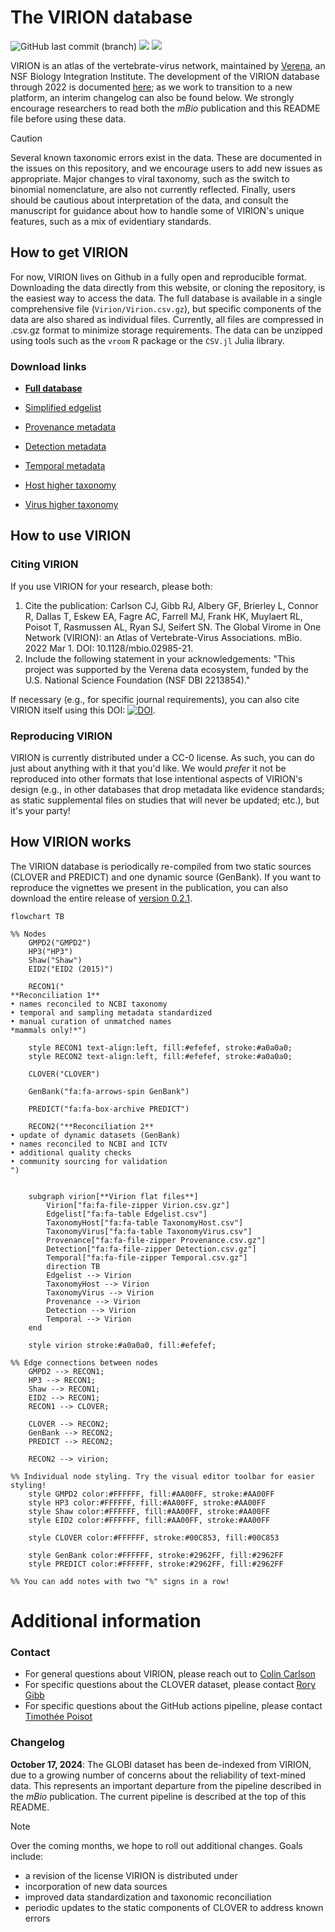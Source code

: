 # The VIRION database

![GitHub last commit (branch)](https://img.shields.io/github/last-commit/viralemergence/virion/gh-pages)
![](https://img.shields.io/badge/Code%20license-MIT-green)
![](https://img.shields.io/badge/Data%20license-CC--0-brightgreen)

VIRION is an atlas of the vertebrate-virus network, maintained by [Verena](https://www.viralemergence.org/), an NSF Biology Integration Institute. The development of the VIRION database through 2022 is documented [here](https://journals.asm.org/doi/10.1128/mbio.02985-21); as we work to transition to a new platform, an interim changelog can also be found below. We strongly encourage researchers to read both the _mBio_ publication and this README file before using these data.

> [!CAUTION]
> Several known taxonomic errors exist in the data. These are documented in the issues on this repository, and we encourage users to add new issues as appropriate. Major changes to viral taxonomy, such as the switch to binomial nomenclature, are also not currently reflected. Finally, users should be cautious about interpretation of the data, and consult the manuscript for guidance about how to handle some of VIRION's unique features, such as a mix of evidentiary standards.

## How to get VIRION

For now, VIRION lives on Github in a fully open and reproducible format. Downloading the data directly from this website, or cloning the repository, is the easiest way to access the data. The full database is available in a single comprehensive file (`Virion/Virion.csv.gz`), but specific components of the data are also shared as individual files. Currently, all files are compressed in .csv.gz format to minimize storage requirements. The data can be unzipped using tools such as the `vroom` R package or the `CSV.jl` Julia library.

### Download links

- [**Full database**](https://github.com/viralemergence/virion/blob/main/Virion/Virion.csv.gz)

- [Simplified edgelist](https://github.com/viralemergence/virion/blob/main/Virion/Edgelist.csv.gz)

- [Provenance metadata](https://github.com/viralemergence/virion/blob/main/Virion/Provenance.csv.gz)

- [Detection metadata](https://github.com/viralemergence/virion/blob/main/Virion/Detection.csv.gz)

- [Temporal metadata](https://github.com/viralemergence/virion/blob/main/Virion/Temporal.csv.gz)

- [Host higher taxonomy](https://github.com/viralemergence/virion/blob/main/Virion/TaxonomyHost.csv.gz)

- [Virus higher taxonomy](https://github.com/viralemergence/virion/blob/main/Virion/TaxonomyVirus.csv.gz)

## How to use VIRION

### Citing VIRION

If you use VIRION for your research, please both:
1. Cite the publication: Carlson CJ, Gibb RJ, Albery GF, Brierley L, Connor R, Dallas T, Eskew EA, Fagre AC, Farrell MJ, Frank HK, Muylaert RL, Poisot T, Rasmussen AL, Ryan SJ, Seifert SN. The Global Virome in One Network (VIRION): an Atlas of Vertebrate-Virus Associations. mBio. 2022 Mar 1. DOI: 10.1128/mbio.02985-21.
2. Include the following statement in your acknowledgements: "This project was supported by the Verena data ecosystem, funded by the U.S. National Science Foundation (NSF DBI 2213854)."
 
If necessary (e.g., for specific journal requirements), you can also cite VIRION itself using this DOI: [![DOI](https://zenodo.org/badge/319686363.svg)](https://zenodo.org/badge/latestdoi/319686363).

### Reproducing VIRION

VIRION is currently distributed under a CC-0 license. As such, you can do just about anything with it that you'd like. We would _prefer_ it not be reproduced into other formats that lose intentional aspects of VIRION's design (e.g., in other databases that drop metadata like evidence standards; as static supplemental files on studies that will never be updated; etc.), but it's your party! 

## How VIRION works

The VIRION database is periodically re-compiled from two static sources (CLOVER and PREDICT) and one dynamic source (GenBank). If you want to reproduce the vignettes we present in the publication, you can also download the entire release of [version 0.2.1](https://github.com/viralemergence/virion/releases/tag/v0.2.1-beta).

```mermaid
flowchart TB

%% Nodes
    GMPD2("GMPD2")
    HP3("HP3")
    Shaw("Shaw")
    EID2("EID2 (2015)")

    RECON1("
**Reconciliation 1**
• names reconciled to NCBI taxonomy
• temporal and sampling metadata standardized
• manual curation of unmatched names
*mammals only!*")

    style RECON1 text-align:left, fill:#efefef, stroke:#a0a0a0;
    style RECON2 text-align:left, fill:#efefef, stroke:#a0a0a0;

    CLOVER("CLOVER")

    GenBank("fa:fa-arrows-spin GenBank")

    PREDICT("fa:fa-box-archive PREDICT")

    RECON2("**Reconciliation 2**
• update of dynamic datasets (GenBank)
• names reconciled to NCBI and ICTV
• additional quality checks
• community sourcing for validation
")


    subgraph virion[**Virion flat files**]
        Virion["fa:fa-file-zipper Virion.csv.gz"]
        Edgelist["fa:fa-table Edgelist.csv"]
        TaxonomyHost["fa:fa-table TaxonomyHost.csv"]
        TaxonomyVirus["fa:fa-table TaxonomyVirus.csv"]
        Provenance["fa:fa-file-zipper Provenance.csv.gz"]
        Detection["fa:fa-file-zipper Detection.csv.gz"]
        Temporal["fa:fa-file-zipper Temporal.csv.gz"]
        direction TB
        Edgelist --> Virion
        TaxonomyHost --> Virion
        TaxonomyVirus --> Virion
        Provenance --> Virion
        Detection --> Virion
        Temporal --> Virion
    end

    style virion stroke:#a0a0a0, fill:#efefef;

%% Edge connections between nodes
    GMPD2 --> RECON1;
    HP3 --> RECON1;
    Shaw --> RECON1;
    EID2 --> RECON1;
    RECON1 --> CLOVER;

    CLOVER --> RECON2;
    GenBank --> RECON2;
    PREDICT --> RECON2;

    RECON2 --> virion;

%% Individual node styling. Try the visual editor toolbar for easier styling!
    style GMPD2 color:#FFFFFF, fill:#AA00FF, stroke:#AA00FF
    style HP3 color:#FFFFFF, fill:#AA00FF, stroke:#AA00FF
    style Shaw color:#FFFFFF, fill:#AA00FF, stroke:#AA00FF
    style EID2 color:#FFFFFF, fill:#AA00FF, stroke:#AA00FF

    style CLOVER color:#FFFFFF, stroke:#00C853, fill:#00C853

    style GenBank color:#FFFFFF, stroke:#2962FF, fill:#2962FF
    style PREDICT color:#FFFFFF, stroke:#2962FF, fill:#2962FF

%% You can add notes with two "%" signs in a row!
```

# Additional information

### Contact

- For general questions about VIRION, please reach out to [Colin Carlson](mailto:colin.carlson@yale.edu)
- For specific questions about the CLOVER dataset, please contact [Rory Gibb](mailto:rory.gibb.14@ucl.ac.uk)
- For specific questions about the GitHub actions pipeline, please contact [Timothée Poisot](mailto:timothee.poisot@umontreal.ca)

### Changelog 

**October 17, 2024**: The GLOBI dataset has been de-indexed from VIRION, due to a growing number of concerns about the reliability of text-mined data. This represents an important departure from the pipeline described in the _mBio_ publication. The current pipeline is described at the top of this README.

> [!NOTE]
> Over the coming months, we hope to roll out additional changes. Goals include:
> - a revision of the license VIRION is distributed under
> - incorporation of new data sources
> - improved data standardization and taxonomic reconciliation
> - periodic updates to the static components of CLOVER to address known errors
